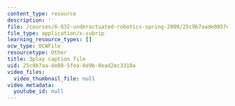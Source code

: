 ```yaml
---
content_type: resource
description: ''
file: /courses/6-832-underactuated-robotics-spring-2009/25c9b7aade085fea8e9b0ead2ec3318a_CUygqWS7occ.vtt
file_type: application/x-subrip
learning_resource_types: []
ocw_type: OCWFile
resourcetype: Other
title: 3play caption file
uid: 25c9b7aa-de08-5fea-8e9b-0ead2ec3318a
video_files:
  video_thumbnail_file: null
video_metadata:
  youtube_id: null
---
```

